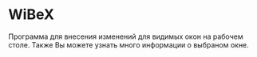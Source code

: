 # WiBeX
Программа для внесения изменений для видимых окон на рабочем столе. Также Вы можете узнать много информации о выбраном окне.